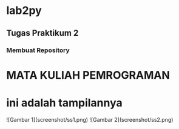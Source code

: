 # lab2py
## Tugas Praktikum 2 

### Membuat Repository
<h1>MATA KULIAH PEMROGRAMAN </h1>
<h1>ini adalah tampilannya</h1>
![Gambar 1](screenshot/ss1.png)
![Gambar 2](screenshot/ss2.png)
